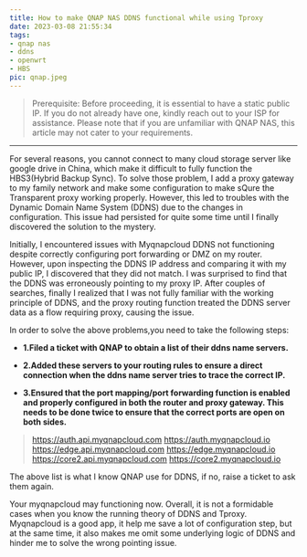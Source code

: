 ```yaml
---
title: How to make QNAP NAS DDNS functional while using Tproxy
date: 2023-03-08 21:55:34
tags: 
- qnap nas
- ddns
- openwrt
- HBS
pic: qnap.jpeg
---
```


>Prerequisite: Before proceeding, it is essential to have a static public IP. If you do not already have one, kindly reach out to your ISP for assistance. Please note that if you are unfamiliar with QNAP NAS, this article may not cater to your requirements.

---


For several reasons, you cannot connect to many cloud storage server like google drive in China, which make it difficult to fully function the HBS3(Hybrid Backup Sync). To solve those problem, I add a proxy gateway to my family network and make some configuration to make sQure the Transparent proxy working properly. However, this led to troubles with the Dynamic Domain Name System (DDNS) due to the changes in configuration. This issue had persisted for quite some time until I finally discovered the solution to the mystery. 

Initially, I encountered issues with Myqnapcloud DDNS not functioning despite correctly configuring port forwarding or DMZ on my router. However, upon inspecting the DDNS IP address and comparing it with my public IP, I discovered that they did not match. I was surprised to find that the DDNS was erroneously pointing to my proxy IP. After couples of searches, finally I realized that I was not fully familiar with the working principle of DDNS, and the proxy routing function treated the DDNS server data as a flow requiring proxy, causing the issue.

In order to solve the above problems,you need to take the following steps:

* **1.Filed a ticket with QNAP to obtain a list of their ddns name servers.**

* **2.Added these servers to your routing rules to ensure a direct connection when the ddns name server tries to trace the correct IP.**

* **3.Ensured that the port mapping/port forwarding function is enabled and properly configured in both the router and proxy gateway. This needs to be done twice to ensure that the correct ports are open on both sides.**

>https://auth.api.myqnapcloud.com
>https://auth.myqnapcloud.io
>https://edge.api.myqnapcloud.com
>https://edge.myqnapcloud.io
>https://core2.api.myqnapcloud.com
>https://core2.myqnapcloud.io

The above list is what I know QNAP use for DDNS, if no, raise a ticket to ask them again. 

Your myqnapcloud may functioning now. Overall, it is not a formidable cases when you know the running theory of DDNS and Tproxy. Myqnapcloud is a good app, it help me save a lot of configuration step, but at the same time, it also makes me omit some underlying logic of DDNS and hinder me to solve the wrong pointing issue. 
